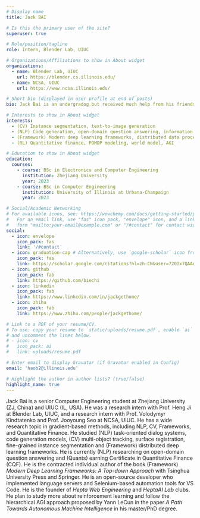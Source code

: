 ```yaml
---
# Display name
title: Jack BAI

# Is this the primary user of the site?
superuser: true

# Role/position/tagline
role: Intern, Blender Lab, UIUC

# Organizations/Affiliations to show in About widget
organizations:
  - name: Blender Lab, UIUC
    url: https://blender.cs.illinois.edu/
  - name: NCSA, UIUC
    url: https://www.ncsa.illinois.edu/

# Short bio (displayed in user profile at end of posts)
bio: Jack Bai is an undergradog but received much help from his friends and professors. He is very thankful for all those who helped him with his research and engineering works.

# Interests to show in About widget
interests:
  - (CV) Instance segmentation, text-to-image generation
  - (NLP) Code generation, open-domain question answering, information extraction
  - (Framework) Modern deep learning frameworks, distributed data processing frameworks
  - (RL) Quantitative finance, POMDP modeling, world model, AGI

# Education to show in About widget
education:
  courses:
    - course: BSc in Electronics and Computer Engineering
      institution: Zhejiang University
      year: 2023
    - course: BSc in Computer Engineering
      institution: University of Illinois at Urbana-Champaign
      year: 2023

# Social/Academic Networking
# For available icons, see: https://wowchemy.com/docs/getting-started/page-builder/#icons
#   For an email link, use "fas" icon pack, "envelope" icon, and a link in the
#   form "mailto:your-email@example.com" or "/#contact" for contact widget.
social:
  - icon: envelope
    icon_pack: fas
    link: '/#contact'
  - icon: graduation-cap # Alternatively, use `google-scholar` icon from `ai` icon pack
    icon_pack: fas
    link: https://scholar.google.com/citations?hl=zh-CN&user=720Ix7QAAAAJ
  - icon: github
    icon_pack: fab
    link: https://github.com/biechi
  - icon: linkedin
    icon_pack: fab
    link: https://www.linkedin.com/in/jackgethome/
  - icon: zhihu
    icon_pack: fab
    link: https://www.zhihu.com/people/jackgethome/

# Link to a PDF of your resume/CV.
# To use: copy your resume to `static/uploads/resume.pdf`, enable `ai` icons in `params.toml`,
# and uncomment the lines below.
# - icon: cv
#   icon_pack: ai
#   link: uploads/resume.pdf

# Enter email to display Gravatar (if Gravatar enabled in Config)
email: 'haob2@illinois.edu'

# Highlight the author in author lists? (true/false)
highlight_name: true
---
```


Jack Bai is a senior Computer Engineering student at Zhejiang University (ZJ, China) and UIUC (IL, USA). He was a research intern with Prof. Heng Ji at Blender Lab, UIUC, and a research intern with Prof. Volodymyr Kindtatenko and Prof. Jooyoung Seo at NCSA, UIUC. He has a wide research topic in gradient-based methods, including NLP, CV, Frameworks, and Quantitative Finance. He studied (NLP) task-oriented dialog systems, code generation models, (CV) multi-object tracking, surface registration, fine-grained instance segmentation and (Framework) distributed deep learning frameworks. He is currently (NLP) researching on open-domain question answering and (Quants) earning Certificate in Quantitative Finance (CQF). He is the contracted individual author of the book (Framework) *Modern Deep Learning Frameworks: A Top-down Approach* with Tsinghua University Press and Springer. He is an open-source developer who implemented language servers and Selenium-based automation tools for VS Code. He is the founder of *Hepta Web Engineering* and *HeptaAI Lab* clubs. He plan to study more about reinforcement learning and follow the hierarchical AGI approach proposed by Yann LeCun in the paper *A Path Towards Autonomous Machine Intelligence* in his master/PhD degree. 

<!-- {{< icon name="download" pack="fas" >}} Download my {{< staticref "uploads/demo_resume.pdf" "newtab" >}}resumé{{< /staticref >}}. -->
